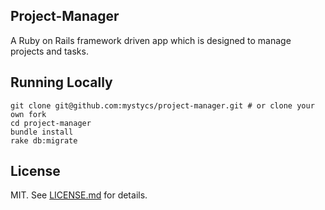 ## Project-Manager

A Ruby on Rails framework driven app which is designed to manage projects and tasks.

## Running Locally

```  
git clone git@github.com:mystycs/project-manager.git # or clone your own fork
cd project-manager
bundle install
rake db:migrate
```

## License

MIT. See [LICENSE.md](https://github.com/mystycs/project-manager/LICENSE.md) for details.
